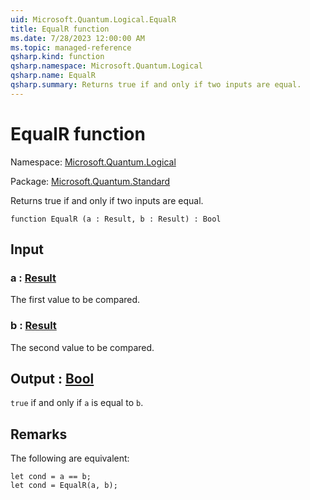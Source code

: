 ```yaml
---
uid: Microsoft.Quantum.Logical.EqualR
title: EqualR function
ms.date: 7/28/2023 12:00:00 AM
ms.topic: managed-reference
qsharp.kind: function
qsharp.namespace: Microsoft.Quantum.Logical
qsharp.name: EqualR
qsharp.summary: Returns true if and only if two inputs are equal.
---
```


# EqualR function

Namespace: [Microsoft.Quantum.Logical](xref:Microsoft.Quantum.Logical)

Package: [Microsoft.Quantum.Standard](https://nuget.org/packages/Microsoft.Quantum.Standard)


Returns true if and only if two inputs are equal.

```qsharp
function EqualR (a : Result, b : Result) : Bool
```


## Input

### a : [Result](xref:microsoft.quantum.qsharp.valueliterals#result-literal)

The first value to be compared.


### b : [Result](xref:microsoft.quantum.qsharp.valueliterals#result-literal)

The second value to be compared.



## Output : [Bool](xref:microsoft.quantum.qsharp.valueliterals#bool-literals)

`true` if and only if `a` is equal to `b`.

## Remarks

The following are equivalent:```qsharplet cond = a == b;let cond = EqualR(a, b);```